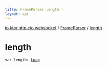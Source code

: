 ```yaml
---
title: FrameParser.length - 
layout: api
---
```


<div class='api-docs-breadcrumbs'><a href="../index.html">io.ktor.http.cio.websocket</a> / <a href="index.html">FrameParser</a> / <a href="./length.html">length</a></div>

# length

<div class="signature"><code><span class="keyword">var </span><span class="identifier">length</span><span class="symbol">: </span><a href="https://kotlinlang.org/api/latest/jvm/stdlib/kotlin/-long/index.html"><span class="identifier">Long</span></a></code></div>
